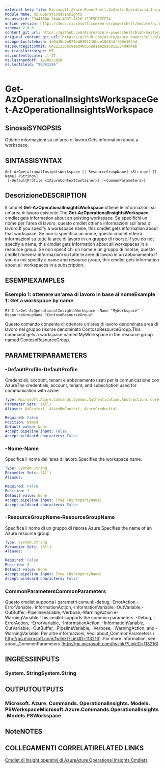 ```yaml
---
external help file: Microsoft.Azure.PowerShell.Cmdlets.OperationalInsights.dll-Help.xml
Module Name: Az.OperationalInsights
ms.assetid: F94415DA-1A4A-4D37-A626-1EDF5D1EFE74
online version: https://docs.microsoft.com/en-us/powershell/module/az.operationalinsights/get-azoperationalinsightsworkspace
schema: 2.0.0
content_git_url: https://github.com/Azure/azure-powershell/blob/master/src/OperationalInsights/OperationalInsights/help/Get-AzOperationalInsightsWorkspace.md
original_content_git_url: https://github.com/Azure/azure-powershell/blob/master/src/OperationalInsights/OperationalInsights/help/Get-AzOperationalInsightsWorkspace.md
ms.openlocfilehash: 1a0d36c2e871bd0495216bce18d84dff60e1044d
ms.sourcegitcommit: 04221336bc9eed46c05ed1e828a6811534d4b4ab
ms.translationtype: MT
ms.contentlocale: it-IT
ms.lasthandoff: 12/08/2020
ms.locfileid: "98341296"
---
```

# <span data-ttu-id="4094d-101">Get-AzOperationalInsightsWorkspace</span><span class="sxs-lookup"><span data-stu-id="4094d-101">Get-AzOperationalInsightsWorkspace</span></span>

## <span data-ttu-id="4094d-102">Sinossi</span><span class="sxs-lookup"><span data-stu-id="4094d-102">SYNOPSIS</span></span>
<span data-ttu-id="4094d-103">Ottiene informazioni su un'area di lavoro.</span><span class="sxs-lookup"><span data-stu-id="4094d-103">Gets information about a workspace.</span></span>

## <span data-ttu-id="4094d-104">SINTASSI</span><span class="sxs-lookup"><span data-stu-id="4094d-104">SYNTAX</span></span>

```
Get-AzOperationalInsightsWorkspace [[-ResourceGroupName] <String>] [[-Name] <String>]
 [-DefaultProfile <IAzureContextContainer>] [<CommonParameters>]
```

## <span data-ttu-id="4094d-105">Descrizione</span><span class="sxs-lookup"><span data-stu-id="4094d-105">DESCRIPTION</span></span>
<span data-ttu-id="4094d-106">Il cmdlet **Get-AzOperationalInsightsWorkspace** ottiene le informazioni su un'area di lavoro esistente.</span><span class="sxs-lookup"><span data-stu-id="4094d-106">The **Get-AzOperationalInsightsWorkspace** cmdlet gets information about an existing workspace.</span></span>
<span data-ttu-id="4094d-107">Se specifichi un nome per l'area di lavoro, questo cmdlet ottiene informazioni sull'area di lavoro.</span><span class="sxs-lookup"><span data-stu-id="4094d-107">If you specify a workspace name, this cmdlet gets information about that workspace.</span></span>
<span data-ttu-id="4094d-108">Se non si specifica un nome, questo cmdlet otterrà informazioni su tutte le aree di lavoro in un gruppo di risorse.</span><span class="sxs-lookup"><span data-stu-id="4094d-108">If you do not specify a name, this cmdlet gets information about all workspaces in a resource group.</span></span>
<span data-ttu-id="4094d-109">Se non specifichi un nome e un gruppo di risorse, questo cmdlet riceverà informazioni su tutte le aree di lavoro in un abbonamento.</span><span class="sxs-lookup"><span data-stu-id="4094d-109">If you do not specify a name and resource group, this cmdlet gets information about all workspaces in a subscription.</span></span>

## <span data-ttu-id="4094d-110">ESEMPI</span><span class="sxs-lookup"><span data-stu-id="4094d-110">EXAMPLES</span></span>

### <span data-ttu-id="4094d-111">Esempio 1: ottenere un'area di lavoro in base al nome</span><span class="sxs-lookup"><span data-stu-id="4094d-111">Example 1: Get a workspace by name</span></span>
```
PS C:\>Get-AzOperationalInsightsWorkspace -Name "MyWorkspace" -ResourceGroupName "ContosoResourceGroup"
```

<span data-ttu-id="4094d-112">Questo comando consente di ottenere un'area di lavoro denominata area di lavoro nel gruppo risorse denominato ContosoResourceGroup.</span><span class="sxs-lookup"><span data-stu-id="4094d-112">This command gets a workspace named MyWorkspace in the resource group named ContosoResourceGroup.</span></span>

## <span data-ttu-id="4094d-113">PARAMETRI</span><span class="sxs-lookup"><span data-stu-id="4094d-113">PARAMETERS</span></span>

### <span data-ttu-id="4094d-114">-DefaultProfile</span><span class="sxs-lookup"><span data-stu-id="4094d-114">-DefaultProfile</span></span>
<span data-ttu-id="4094d-115">Credenziali, account, tenant e abbonamento usati per la comunicazione con Azure</span><span class="sxs-lookup"><span data-stu-id="4094d-115">The credentials, account, tenant, and subscription used for communication with azure</span></span>

```yaml
Type: Microsoft.Azure.Commands.Common.Authentication.Abstractions.Core.IAzureContextContainer
Parameter Sets: (All)
Aliases: AzContext, AzureRmContext, AzureCredential

Required: False
Position: Named
Default value: None
Accept pipeline input: False
Accept wildcard characters: False
```

### <span data-ttu-id="4094d-116">-Nome</span><span class="sxs-lookup"><span data-stu-id="4094d-116">-Name</span></span>
<span data-ttu-id="4094d-117">Specifica il nome dell'area di lavoro.</span><span class="sxs-lookup"><span data-stu-id="4094d-117">Specifies the workspace name.</span></span>

```yaml
Type: System.String
Parameter Sets: (All)
Aliases:

Required: False
Position: 1
Default value: None
Accept pipeline input: True (ByPropertyName)
Accept wildcard characters: False
```

### <span data-ttu-id="4094d-118">-ResourceGroupName</span><span class="sxs-lookup"><span data-stu-id="4094d-118">-ResourceGroupName</span></span>
<span data-ttu-id="4094d-119">Specifica il nome di un gruppo di risorse Azure.</span><span class="sxs-lookup"><span data-stu-id="4094d-119">Specifies the name of an Azure resource group.</span></span>

```yaml
Type: System.String
Parameter Sets: (All)
Aliases:

Required: False
Position: 0
Default value: None
Accept pipeline input: True (ByPropertyName)
Accept wildcard characters: False
```

### <span data-ttu-id="4094d-120">CommonParameters</span><span class="sxs-lookup"><span data-stu-id="4094d-120">CommonParameters</span></span>
<span data-ttu-id="4094d-121">Questo cmdlet supporta i parametri comuni:-debug,-ErrorAction,-ErrorVariable,-InformationAction,-InformationVariable,-OutVariable,-OutBuffer,-PipelineVariable,-Verbose,-WarningAction e-WarningVariable.</span><span class="sxs-lookup"><span data-stu-id="4094d-121">This cmdlet supports the common parameters: -Debug, -ErrorAction, -ErrorVariable, -InformationAction, -InformationVariable, -OutVariable, -OutBuffer, -PipelineVariable, -Verbose, -WarningAction, and -WarningVariable.</span></span> <span data-ttu-id="4094d-122">Per altre informazioni, Vedi about_CommonParameters ( http://go.microsoft.com/fwlink/?LinkID=113216) .</span><span class="sxs-lookup"><span data-stu-id="4094d-122">For more information, see about_CommonParameters (http://go.microsoft.com/fwlink/?LinkID=113216).</span></span>

## <span data-ttu-id="4094d-123">INGRESSI</span><span class="sxs-lookup"><span data-stu-id="4094d-123">INPUTS</span></span>

### <span data-ttu-id="4094d-124">System. String</span><span class="sxs-lookup"><span data-stu-id="4094d-124">System.String</span></span>

## <span data-ttu-id="4094d-125">OUTPUT</span><span class="sxs-lookup"><span data-stu-id="4094d-125">OUTPUTS</span></span>

### <span data-ttu-id="4094d-126">Microsoft. Azure. Commands. OperationalInsights. Models. PSWorkspace</span><span class="sxs-lookup"><span data-stu-id="4094d-126">Microsoft.Azure.Commands.OperationalInsights.Models.PSWorkspace</span></span>

## <span data-ttu-id="4094d-127">Note</span><span class="sxs-lookup"><span data-stu-id="4094d-127">NOTES</span></span>

## <span data-ttu-id="4094d-128">COLLEGAMENTI CORRELATI</span><span class="sxs-lookup"><span data-stu-id="4094d-128">RELATED LINKS</span></span>

[<span data-ttu-id="4094d-129">Cmdlet di Insight operativi di Azure</span><span class="sxs-lookup"><span data-stu-id="4094d-129">Azure Operational Insights Cmdlets</span></span>](./Az.OperationalInsights.md)


